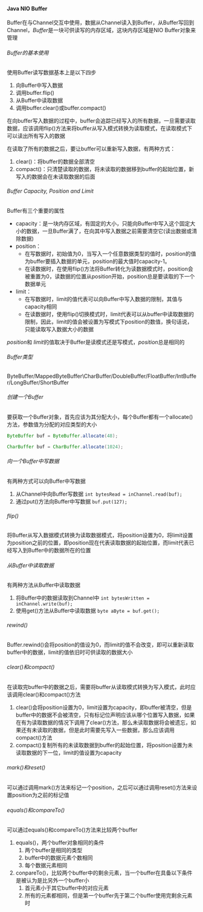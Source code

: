 #### Java NIO Buffer
Buffer在与Channel交互中使用，数据从Channel读入到Buffer，从Buffer写回到Channel，*Buffer*是一块可供读写的内存区域，这块内存区域是NIO Buffer对象来管理

###### Buffer的基本使用
使用Buffer读写数据基本上是以下四步
1. 向Buffer中写入数据
2. 调用buffer.flip()
3. 从Buffer中读取数据
4. 调用buffer.clear()或buffer.compact()

在向buffer写入数据的过程中，buffer会追踪已经写入的所有数据，一旦需要读取数据，应该调用flip()方法来将buffer从写入模式转换为读取模式，在读取模式下可以读出所有写入的数据

在读取了所有的数据之后，要让buffer可以重新写入数据，有两种方式：
1. clear()：将buffer的数据全部清空
2. compact()：只清楚读取的数据，将未读取的数据移到buffer的起始位置，新写入的数据会在未读取数据的后面

###### Buffer Capacity, Position and Limit
Buffer有三个重要的属性
* capacity：是一块内存区域，有固定的大小，只能向Buffer中写入这个固定大小的数据，一旦Buffer满了，在向其中写入数据之前需要清空它(读出数据或清除数据)
* position： 
   * 在写数据时，初始值为0，当写入一个任意数据类型的值时，position的值为buffer要插入数据的单元，position的最大值时capacity-1。
   * 在读数据时，在使用flip()方法将Buffer转化为读数据模式时，position会被重置为0，读数据的位置从position开始，position总是要读取的下一个数据单元
* limit：
   * 在写数据时，limit的值代表可以向Buffer中写入数据的限制，其值与capacity相同
   * 在读数据时，使用flip()切换模式时，limit代表可以从buffer中读取数据的限制，因此，limit的值会被设置为写模式下position的数值，换句话说，只能读取写入数据大小的数据

*position*和 *limit*的值取决于Buffer是读模式还是写模式，*position*总是相同的

###### Buffer类型
ByteBuffer/MappedByteBuffer\CharBuffer/DoubleBuffer/FloatBuffer/IntBuffer/LongBuffer/ShortBuffer

###### 创建一个Buffer
要获取一个Buffer对象，首先应该为其分配大小，每个Buffer都有一个allocate()方法，参数值为分配的对应类型的大小
```java
ByteBuffer buf = ByteBuffer.allocate(48);

CharBuffer buf = CharBuffer.allocate(1024);
```

###### 向一个Buffer中写数据
有两种方式可以向Buffer中写数据
1. 从Channel中向Buffer写数据
`int bytesRead = inChannel.read(buf);`
2. 通过put()方法向Buffer中写数据
`buf.put(127);`

###### flip()
将Buffer从写入数据模式转换为读取数据模式，将position设置为0，将limit设置为position之前的位置，即position现在代表读取数据的起始位置，而limit代表已经写入到Buffer中的数据所在的位置

###### 从Buffer中读取数据
有两种方法从Buffer中读取数据
1. 将Buffer中的数据读取到Channel中
`int bytesWritten = inChannel.write(buf);`
2. 使用get()方法从Buffer中读取数据
`byte aByte = buf.get();`

###### rewind()
Buffer.rewind()会将position的值设为0，而limit的值不会改变，即可以重新读取buffer中的数据，limit的值依旧时可供读取的数据大小

###### clear()和compact()
在读取完buffer中的数据之后，需要将buffer从读取模式转换为写入模式，此时应该调用clear()和compact()方法
1. clear()会将position设置为0，limit设置为capacity，即buffer被清空，但是buffer中的数据不会被清空，只有标记位声明应该从哪个位置写入数据，如果在有为读取数据的情况下调用了clear()方法，那么未读取数据将会被遗忘，如果还有未读取的数据，但是此时需要先写入一些数据，那么应该调用compact()方法
2. compact()复制所有的未读取数据到buffer的起始位置，将position设置为未读取数据的下一位，limit的值设置为capacity

###### mark()和reset()
可以通过调用mark()方法来标记一个position，之后可以通过调用reset()方法来设置position为之前的标记值

###### equals()和compareTo()
可以通过equals()和compareTo()方法来比较两个buffer
1. equals()，两个buffer对象相同的条件
   1. 两个buffer是相同的类型
   2. buffer中的数据元素个数相同
   3. 每个数据元素相同
2. conpareTo()，比较两个buffer中的剩余元素，当一个buffer在具备以下条件是被认为是比另外一个buffer小
   1. 首元素小于其它buffer中的对应元素
   2. 所有的元素都相同，但是第一个buffer先于第二个buffer使用完剩余元素时
